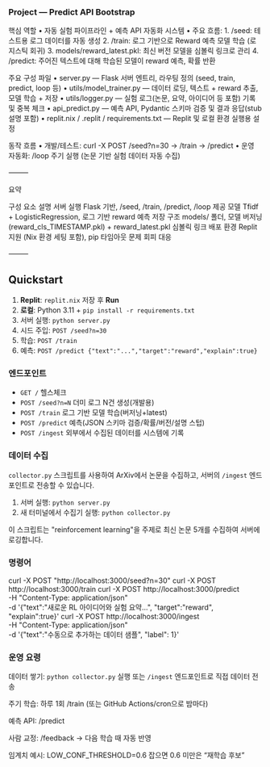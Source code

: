 ### Project — Predict API Bootstrap


핵심 역할
	•	자동 실험 파이프라인 + 예측 API 자동화 시스템
	•	주요 흐름:
	1.	/seed: 테스트용 로그 데이터를 자동 생성
	2.	/train: 로그 기반으로 Reward 예측 모델 학습 (로지스틱 회귀)
	3.	models/reward_latest.pkl: 최신 버전 모델을 심볼릭 링크로 관리
	4.	/predict: 주어진 텍스트에 대해 학습된 모델이 reward 예측, 확률 반환

주요 구성 파일
	•	server.py — Flask 서버 엔트리, 라우팅 정의 (seed, train, predict, loop 등)
	•	utils/model_trainer.py — 데이터 로딩, 텍스트 + reward 추출, 모델 학습 + 저장
	•	utils/logger.py — 실험 로그(논문, 요약, 아이디어 등 포함) 기록 및 중복 체크
	•	api_predict.py — 예측 API, Pydantic 스키마 검증 및 결과 응답(stub 설명 포함)
	•	replit.nix / .replit / requirements.txt — Replit 및 로컬 환경 실행용 설정

동작 흐름
	•	개발/테스트: curl -X POST /seed?n=30 → /train → /predict
	•	운영 자동화: /loop 주기 실행 (논문 기반 실험 데이터 자동 수집)

⸻

요약

구성 요소	설명
서버 실행	Flask 기반, /seed, /train, /predict, /loop 제공
모델	Tfidf + LogisticRegression, 로그 기반 reward 예측
저장 구조	models/ 폴더, 모델 버저닝(reward_cls_TIMESTAMP.pkl) + reward_latest.pkl 심볼릭 링크
배포 환경	Replit 지원 (Nix 환경 세팅 포함), pip 타임아웃 문제 회피 대응


⸻



## Quickstart
1) **Replit**: `replit.nix` 저장 후 **Run**
2) **로컬**: Python 3.11 + `pip install -r requirements.txt`
3) 서버 실행: `python server.py`
4) 시드 주입: `POST /seed?n=30`
5) 학습: `POST /train`
6) 예측: `POST /predict {"text":"...","target":"reward","explain":true}`

### 엔드포인트
- `GET /` 헬스체크
- `POST /seed?n=N` 더미 로그 N건 생성(개발용)
- `POST /train` 로그 기반 모델 학습(버저닝+latest)
- `POST /predict` 예측(JSON 스키마 검증/확률/버전/설명 스텁)
- `POST /ingest` 외부에서 수집된 데이터를 시스템에 기록

### 데이터 수집
`collector.py` 스크립트를 사용하여 ArXiv에서 논문을 수집하고, 서버의 `/ingest` 엔드포인트로 전송할 수 있습니다.

1. 서버 실행: `python server.py`
2. 새 터미널에서 수집기 실행: `python collector.py`

이 스크립트는 "reinforcement learning"을 주제로 최신 논문 5개를 수집하여 서버에 로깅합니다.

### 명령어
curl -X POST "http://localhost:3000/seed?n=30"
curl -X POST http://localhost:3000/train
curl -X POST http://localhost:3000/predict \
  -H "Content-Type: application/json" \
  -d '{"text":"새로운 RL 아이디어와 실험 요약...", "target":"reward", "explain":true}'
curl -X POST http://localhost:3000/ingest \
  -H "Content-Type: application/json" \
  -d '{"text":"수동으로 추가하는 데이터 샘플", "label": 1}'


### 운영 요령

데이터 쌓기: `python collector.py` 실행 또는 `/ingest` 엔드포인트로 직접 데이터 전송

주기 학습: 하루 1회 /train (또는 GitHub Actions/cron으로 밤마다)

예측 API: /predict

사람 교정: /feedback → 다음 학습 때 자동 반영

임계치 예시: LOW_CONF_THRESHOLD=0.6 잡으면 0.6 미만은 “재학습 후보”
